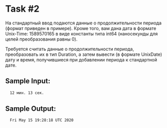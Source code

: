 # Task #2
На стандартный ввод подаются данные о продолжительности периода (формат приведен в примере). Кроме того, вам дана дата в формате Unix-Time: 1589570165 в виде константы типа int64 (наносекунды для целей преобразования равны 0).

Требуется считать данные о продолжительности периода, преобразовать их в тип Duration, а затем вывести (в формате UnixDate) дату и время, получившиеся при добавлении периода к стандартной дате.



## Sample Input:
```bash
  12 мин. 13 сек.
```

## Sample Output:

```bash
  Fri May 15 19:28:18 UTC 2020
```

